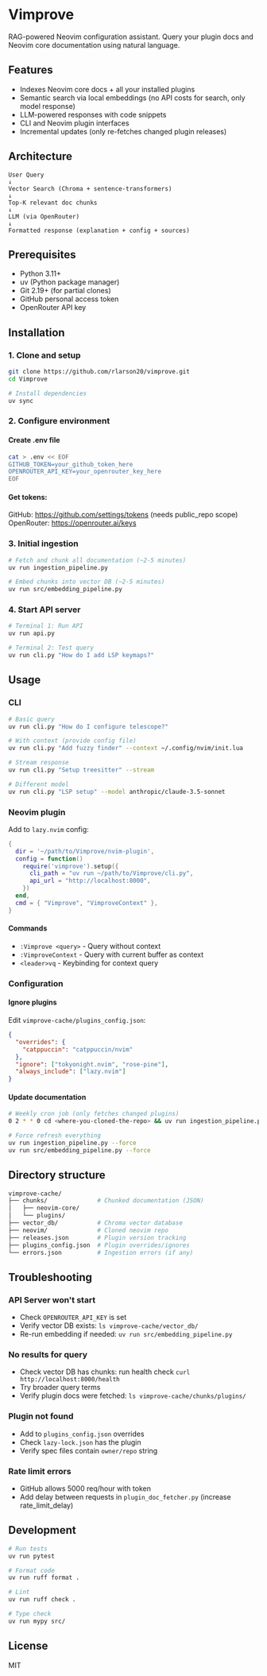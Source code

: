 # Vimprove

RAG-powered Neovim configuration assistant. Query your plugin docs and Neovim core documentation using natural language.

## Features

- Indexes Neovim core docs + all your installed plugins
- Semantic search via local embeddings (no API costs for search, only model response)
- LLM-powered responses with code snippets
- CLI and Neovim plugin interfaces
- Incremental updates (only re-fetches changed plugin releases)

## Architecture

```
User Query
↓
Vector Search (Chroma + sentence-transformers)
↓
Top-K relevant doc chunks
↓
LLM (via OpenRouter)
↓
Formatted response (explanation + config + sources)
```

## Prerequisites

- Python 3.11+
- uv (Python package manager)
- Git 2.19+ (for partial clones)
- GitHub personal access token
- OpenRouter API key

## Installation

### 1. Clone and setup

```bash
git clone https://github.com/rlarson20/vimprove.git
cd Vimprove

# Install dependencies
uv sync
```

### 2. Configure environment

#### Create .env file

```bash
cat > .env << EOF
GITHUB_TOKEN=your_github_token_here
OPENROUTER_API_KEY=your_openrouter_key_here
EOF
```

#### Get tokens:

GitHub: https://github.com/settings/tokens (needs public_repo scope)
OpenRouter: https://openrouter.ai/keys

### 3. Initial ingestion

```bash
# Fetch and chunk all documentation (~2-5 minutes)
uv run ingestion_pipeline.py

# Embed chunks into vector DB (~2-5 minutes)
uv run src/embedding_pipeline.py
```

### 4. Start API server

```bash
# Terminal 1: Run API
uv run api.py

# Terminal 2: Test query
uv run cli.py "How do I add LSP keymaps?"
```

## Usage

### CLI

```bash
# Basic query
uv run cli.py "How do I configure telescope?"

# With context (provide config file)
uv run cli.py "Add fuzzy finder" --context ~/.config/nvim/init.lua

# Stream response
uv run cli.py "Setup treesitter" --stream

# Different model
uv run cli.py "LSP setup" --model anthropic/claude-3.5-sonnet
```

### Neovim plugin

Add to `lazy.nvim` config:

```lua
{
  dir = '~/path/to/Vimprove/nvim-plugin',
  config = function()
    require('vimprove').setup({
      cli_path = "uv run ~/path/to/Vimprove/cli.py",
      api_url = "http://localhost:8000",
    })
  end,
  cmd = { "Vimprove", "VimproveContext" },
}
```

#### Commands

- `:Vimprove <query>` - Query without context
- `:VimproveContext` - Query with current buffer as context
- `<leader>vq` - Keybinding for context query

### Configuration

#### Ignore plugins

Edit `vimprove-cache/plugins_config.json`:

```json
{
  "overrides": {
    "catppuccin": "catppuccin/nvim"
  },
  "ignore": ["tokyonight.nvim", "rose-pine"],
  "always_include": ["lazy.nvim"]
}
```

#### Update documentation

```bash
# Weekly cron job (only fetches changed plugins)
0 2 * * 0 cd <where-you-cloned-the-repo> && uv run ingestion_pipeline.py && uv run src/embedding_pipeline.py

# Force refresh everything
uv run ingestion_pipeline.py --force
uv run src/embedding_pipeline.py --force
```

## Directory structure

```bash
vimprove-cache/
├── chunks/              # Chunked documentation (JSON)
│   ├── neovim-core/
│   └── plugins/
├── vector_db/           # Chroma vector database
├── neovim/              # Cloned neovim repo
├── releases.json        # Plugin version tracking
├── plugins_config.json  # Plugin overrides/ignores
└── errors.json          # Ingestion errors (if any)
```

## Troubleshooting

### API Server won't start

- Check `OPENROUTER_API_KEY` is set
- Verify vector DB exists: `ls vimprove-cache/vector_db/`
- Re-run embedding if needed: `uv run src/embedding_pipeline.py`

### No results for query

- Check vector DB has chunks: run health check `curl http://localhost:8000/health`
- Try broader query terms
- Verify plugin docs were fetched: `ls vimprove-cache/chunks/plugins/`

### Plugin not found

- Add to `plugins_config.json` overrides
- Check `lazy-lock.json` has the plugin
- Verify spec files contain `owner/repo` string

### Rate limit errors

- GitHub allows 5000 req/hour with token
- Add delay between requests in `plugin_doc_fetcher.py` (increase rate_limit_delay)

## Development

```bash
# Run tests
uv run pytest

# Format code
uv run ruff format .

# Lint
uv run ruff check .

# Type check
uv run mypy src/
```

## License

MIT
